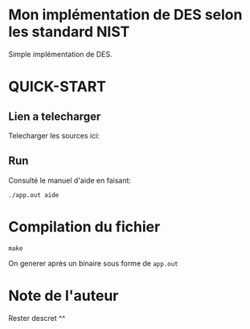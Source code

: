 # Mon implémentation de DES selon les standard NIST
Simple implémentation de DES.

# QUICK-START

## Lien a telecharger
Telecharger les sources ici: 

## Run
Consulté le manuel d'aide en faisant: 

```./app.out aide```

# Compilation du fichier
```make```

On generer après un binaire sous forme de ```app.out```

# Note de l'auteur 
Rester descret ^^
